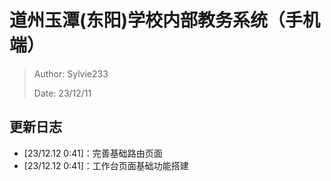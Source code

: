 # 道州玉潭(东阳)学校内部教务系统（手机端）

> Author: Sylvie233
>
> Date: 23/12/11



## 更新日志
- [23/12.12 0:41]：完善基础路由页面
- [23/12.12 0:41]：工作台页面基础功能搭建
